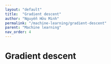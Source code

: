 ```yaml
---
layout: "default"
title:  "Gradient descent"
author: "Nguyễn Hữu Minh"
permalink: "/machine-learning/gradient-descent"
parent: "Machine learning"
nav_order: 4
---
```


# Gradient descent
